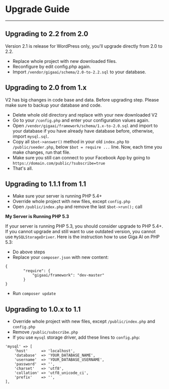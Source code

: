 # Upgrade Guide
---
## Upgrading to 2.2 from 2.0
Version 2.1 is release for WordPress only, you'll upgrade directly from 2.0 to 2.2.

- Replace whole project with new downloaded files.
- Reconfigure by edit config.php again.
- Import `/vendor/gigaai/schema/2.0-to-2.2.sql` to your database.


## Upgrading to 2.0 from 1.x
V2 has big changes in code base and data. Before upgrading step. Please make sure to backup your database and code.

- Delete whole old directory and replace with your new downloaded V2
- Go to your `/config.php` and enter your configuration values again.
- Open `/vendor/gigaai/framework/schema/1.x-to-2.0.sql` and import to your database if you have already have database before, otherwise, import `mysql.sql`.
- Copy all `$bot->answer()` method in your old `index.php` to `/public/seeder.php`, below `$bot = require ...` line. Now, each time you make changes, run that file.
- Make sure you still can connect to your Facebook App by going to `https://domain.com/public/?subscribe=true`
- That's all.

## Upgrading to 1.1.1 from 1.1

- Make sure your server is running PHP 5.4+
- Override whole project with new files, except `config.php`
- Open `/public/index.php` and remove the last `$bot->run();` call

**My Server is Running PHP 5.3**

If your server is running PHP 5.3, you should consider upgrade to PHP 5.4+. If you cannot upgrade and still want to use outdated version, you cannot use `MySQLStorageDriver`. Here is the instruction how to use Giga AI on PHP 5.3:

- Do above steps
- Replace your `composer.json` with new content:
```
{
        "require": {
            "gigaai/framework": "dev-master"
        }
}
```
- Run `composer update`

## Upgrading to 1.0.x to 1.1

- Override whole project with new files, except `/public/index.php` and `config.php`
- Remove `/public/subscribe.php`
- If you use `mysql` storage driver, add these lines to `config.php`:

```
'mysql' => [
    'host'      => 'localhost',
    'database'  => 'YOUR_DATABASE_NAME',
    'username'  => 'YOUR_DATABASE_USERNAME',
    'password'  => '',
    'charset'   => 'utf8',
    'collation' => 'utf8_unicode_ci',
    'prefix'    => '',
],
```

